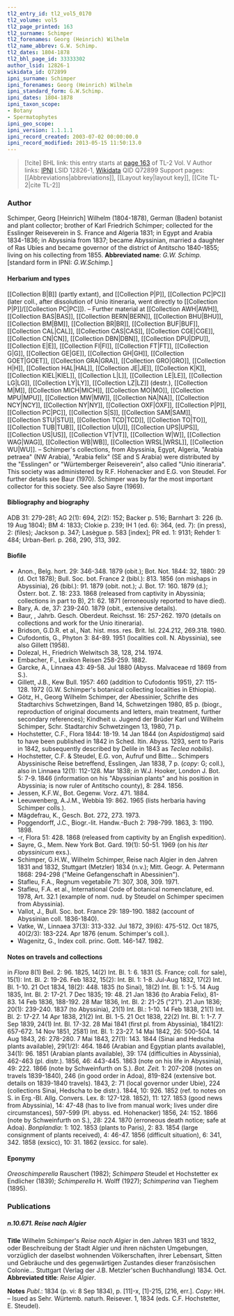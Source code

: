 ```yaml
---
tl2_entry_id: tl2_vol5_0170
tl2_volume: vol5
tl2_page_printed: 163
tl2_surname: Schimper
tl2_forenames: Georg (Heinrich) Wilhelm
tl2_name_abbrev: G.W. Schimp.
tl2_dates: 1804-1878
tl2_bhl_page_id: 33333302
author_lsid: 12826-1
wikidata_id: Q72899
ipni_surname: Schimper
ipni_forenames: Georg (Heinrich) Wilhelm
ipni_standard_form: G.W.Schimp.
ipni_dates: 1804-1878
ipni_taxon_scope: 
- Botany
- Spermatophytes
ipni_geo_scope: 
ipni_version: 1.1.1.1
ipni_record_created: 2003-07-02 00:00:00.0
ipni_record_modified: 2013-05-15 11:50:13.0
---
```


> [!cite] BHL link: this entry starts at [page 163](https://www.biodiversitylibrary.org/page/33333302) of TL-2 Vol. V
> Author links: [IPNI](https://www.ipni.org/a/12826-1) LSID 12826-1, [Wikidata](https://www.wikidata.org/wiki/Q72899) QID Q72899
> Support pages: [[Abbreviations|abbreviations]], [[Layout key|layout key]], [[Cite TL-2|cite TL-2]]

### Author

Schimper, Georg \[Heinrich\] Wilhelm (1804-1878), German (Baden) botanist and plant collector; brother of Karl Friedrich Schimper; collected for the Esslinger Reiseverein in S. France and Algeria 1831; in Egypt and Arabia 1834-1836; in Abyssinia from 1837; became Abyssinian, married a daughter of Ras Ubies and became governor of the district of Antitscho 1840-1855; living on his collecting from 1855. 
**Abbreviated name**: *G.W. Schimp.* \[standard form in IPNI: *G.W.Schimp.*\]

#### Herbarium and types

[[Collection B|B]] (partly extant), and [[Collection P|P]], [[Collection PC|PC]] (later coll., after dissolution of Unio itineraria, went directly to [[Collection P|P]]/[[Collection PC|PC]]). – Further material at [[Collection AWH|AWH]], [[Collection BAS|BAS]], [[Collection BERN|BERN]], [[Collection BHU|BHU]], [[Collection BM|BM]], [[Collection BR|BR]], [[Collection BUF|BUF]], [[Collection CAL|CAL]], [[Collection CAS|CAS]], [[Collection CGE|CGE]], [[Collection CN|CN]], [[Collection DBN|DBN]], [[Collection DPU|DPU]], [[Collection E|E]], [[Collection FI|FI]], [[Collection FT|FT]], [[Collection G|G]], [[Collection GE|GE]], [[Collection GH|GH]], [[Collection GOET|GOET]], [[Collection GRA|GRA]], [[Collection GRO|GRO]], [[Collection H|H]], [[Collection HAL|HAL]], [[Collection JE|JE]], [[Collection K|K]], [[Collection KIEL|KIEL]], [[Collection L|L]], [[Collection LE|LE]], [[Collection LG|LG]], [[Collection LY|LY]], [[Collection LZ|LZ]] (destr.), [[Collection M|M]], [[Collection MICH|MICH]], [[Collection MO|MO]], [[Collection MPU|MPU]], [[Collection MW|MW]], [[Collection NA|NA]], [[Collection NCY|NCY]], [[Collection NY|NY]], [[Collection OXF|OXF]], [[Collection P|P]], [[Collection PC|PC]], [[Collection S|S]], [[Collection SAM|SAM]], [[Collection STU|STU]], [[Collection TCD|TCD]], [[Collection TO|TO]], [[Collection TUB|TUB]], [[Collection U|U]], [[Collection UPS|UPS]], [[Collection US|US]], [[Collection VT|VT]], [[Collection W|W]], [[Collection WAG|WAG]], [[Collection WB|WB]], [[Collection WRSL|WRSL]], [[Collection WU|WU]]. – Schimper's collections, from Abyssinia, Egypt, Algeria, "Arabia petraea" (NW Arabia), "Arabia felix" (SE and S Arabia) were distributed by the "Esslingen" or "Würtemberger Reiseverein", also called "Unio itineraria". This society was administered by R.F. Hohenacker and E.G. von Steudel. For further details see Baur (1970). Schimper was by far the most important collector for this society. See also Sayre (1969).

#### Bibliography and biography

ADB 31: 279-281; AG 2(1): 694, 2(2): 152; Backer p. 516; Barnhart 3: 226 (b. 19 Aug 1804); BM 4: 1833; Clokie p. 239; IH 1 (ed. 6): 364, (ed. 7): (in press), 2: (files); Jackson p. 347; Lasègue p. 583 \[index\]; PR ed. 1: 9131; Rehder 1: 484; Urban-Berl. p. 268, 290, 313, 392.

#### Biofile

- Anon., Belg. hort. 29: 346-348. 1879 (obit.); Bot. Not. 1844: 32, 1880: 29 (d. Oct 1878); Bull. Soc. bot. France 2 (bibl.): 813. 1856 (on mishaps in Abyssinia), 26 (bibl.): 91. 1879 (obit. not.); J. Bot. 17: 160. 1879 (d.); Österr. bot. Z. 18: 233. 1868 (released from captivity in Abyssinia; collections in part to B), 21: 62. 1871 (erroneously reported to have died).
- Bary, A. de, 37: 239-240. 1879 (obit., extensive details).
- Baur, , Jahrb. Gesch. Oberdeut. Reichsst. 16: 257-262. 1970 (details on collections and work for the Unio itineraria).
- Bridson, G.D.R. et al., Nat. hist. mss. res. Brit. Isl. 224.212, 269.318. 1980.
- Cufodontis, G., Phyton 3: 84-89. 1951 (localities coll. N. Abyssinia), see also Gillett (1958).
- Dolezal, H., Friedrich Welwitsch 38, 128, 214. 1974.
- Embacher, F., Lexikon Reisen 258-259. 1882.
- Garcke, A., Linnaea 43: 49-58. Jul 1880 (Abyss. Malvaceae rd 1869 from S.).
- Gillett, J.B., Kew Bull. 1957: 460 (addition to Cufodontis 1951), 27: 115-128. 1972 (G.W. Schimper's botanical collecting localities in Ethiopia).
- Götz, H., Georg Wilhelm Schimper, der Abessinier, Schrifte des Stadtarchivs Schwetzingen, Band 14, Schwetzingen 1980, 85 p. (biogr., reproduction of original documents and letters, main treatment, further secondary references); Kindheit u. Jugend der Brüder Karl und Wilhelm Schimper, Schr. Stadtarchiv Schwetzingen 13, 1980, 71 p.
- Hochstetter, C.F., Flora 1844: 18-19. 14 Jan 1844 (on *Aspidostigma*) said to have been published in 1842 in Sched. Itin. Abyss. 1293, sent to Paris in 1842, subsequently described by Delile in 1843 as *Teclea nobilis*).
- Hochstetter, C.F. & Steudel, E.G. von, Aufruf und Bitte... Schimpers Abyssinische Reise betreffend, Esslingen, Jan 1838, 7 p. (*copy*: G; coll.), also in Linnaea 12(1): 112-128. Mar 1838; *in* W.J. Hooker, London J. Bot. 5: 7-9. 1846 (information on his "Abyssinian plants" and his position in Abyssinia; is now ruler of Antitscho county), 8: 284. 1856.
- Jessen, K.F.W., Bot. Gegenw. Vorz. 471. 1884.
- Leeuwenberg, A.J.M., Webbia 19: 862. 1965 (lists herbaria having Schimper colls.).
- Mägdefrau, K., Gesch. Bot. 272, 273. 1973.
- Poggendorff, J.C., Biogr.-lit. Handw.-Buch 2: 798-799. 1863, 3: 1190. 1898.
- -r, Flora 51: 428. 1868 (released from captivity by an English expedition).
- Sayre, G., Mem. New York Bot. Gard. 19(1): 50-51. 1969 (on his *Iter abyssinicum* exs.).
- Schimper, G.H.W., Wilhelm Schimper, Reise nach Algier in den Jahren 1831 and 1832, Stuttgart (Metzler) 1834 (n.v.); Mitt. Geogr. A. Petermann 1868: 294-298 ("Meine Gefangenschaft in Abessinien").
- Stafleu, F.A., Regnum vegetabile 71: 307, 308, 309. 1971.
- Stafleu, F.A. et al., International Code of botanical nomenclature, ed. 1978, Art. 32.1 (example of nom. nud. by Steudel on Schimper specimen from Abyssinia).
- Vallot, J., Bull. Soc. bot. France 29: 189-190. 1882 (account of Abyssinian coll. 1836-1840).
- Vatke, W., Linnaea 37(3): 313-332. Jul 1872, 39(6): 475-512. Oct 1875, 40(2/3): 183-224. Apr 1876 (enum. Schimper's coll.).
- Wagenitz, G., Index coll. princ. Gott. 146-147. 1982.

#### Notes on travels and collections

in *Flora* 8(1) Beil. 2: 96. 1825, 14(2) Int. Bl. 1: 6. 1831 (S. France; coll. for sale), 15(1): Int. Bl. 2: 19-26. Feb 1832, 15(2): Int. Bl. 1: 1-8. Jul-Aug 1832, 17(2) Int. Bl. 1-10. 21 Oct 1834, 18(2): 448. 1835 (to Sinai), 18(2) Int. Bl. 1: 1-5. 14 Aug 1835, Int. Bl. 2: 17-21. 7 Dec 1835; 19: 48. 21 Jan 1836 (to Arabia Felix), 81-83. 14 Feb 1836, 188-192. 28 Mar 1836, Int. Bl. 2: 21-25 ("21"). 21 Jun 1836; 20(1): 239-240. 1837 (to Abyssinia), 21(1) Int. Bl.: 1-10. 14 Feb 1838, 21(1) Int. Bl. 2: 17-27. 14 Apr 1838, 21(2) Int. Bl. 1-5. 21 Oct 1838, 22(2) Int. Bl. 1: 1-7. 7 Sep 1839, 24(1) Int. Bl. 17-32. 28 Mai 1841 (first pl. from Abyssinia), 1841(2): 657-672. 14 Nov 1851, 2581) Int. Bl. 1: 23-27. 14 Mai 1842, 26: 500-504. 14 Aug 1843, 26: 278-280. 7 Mai 1843, 27(1): 143. 1844 (Sinai and Hedscha plants available), 29(1/2): 464. 1846 (Arabian and Egyptian plants available), 34(1): 96. 1851 (Arabian plants available), 39: 174 (difficulties in Abyssinia), 462-463 (pl. distr.). 1856, 46: 443-445. 1863 (note on his life in Abyssinia), 49: 222. 1866 (note by Schweinfurth on S.).
*Bot. Zeit.* 1: 207-208 (notes on travels 1839-1840), 246 (in good order in Adoa), 819-824 (extensive bot. details on 1839-1840 travels). 1843, 2: 71 (local governor under Ubie), 224 (collections Sinai, Hedscha to be distr.). 1844, 10: 926. 1852 (ref. to notes on S. in Erg.-Bl. Allg. Convers. Lex. 8: 127-128. 1852), 11: 127. 1853 (good news from Abyssinia), 14: 47-48 (has to live from manual work; lives under dire circumstances), 597-599 (Pl. abyss. ed. Hohenacker) 1856, 24: 152. 1866 (note by Schweinfurth on S.), 28: 224. 1870 (erroneous death notice; safe at Adoa).
*Bonplandia*: 1: 102. 1853 (plants to Paris), 2: 83. 1854 (large consignment of plants received), 4: 46-47. 1856 (difficult situation), 6: 341, 342. 1858 (exsicc), 10: 31. 1862 (exsicc. for sale).

#### Eponymy

*Oreoschimperella* Rauschert (1982); *Schimpera* Steudel et Hochstetter ex Endlicher (1839); *Schimperella* H. Wolff (1927); *Schimperina* van Tieghem (1895).

### Publications

##### n.10.671. Reise nach Algier

**Title**
Wilhelm Schimper's *Reise nach Algier* in den Jahren 1831 und 1832, oder Beschreibung der Stadt Algier und ihren nächsten Umgebungen, vorzüglich der daselbst wohnenden Völkerschaften, ihrer Lebensart, Sitten und Gebräuche und des gegenwärtigen Zustandes dieser französischen Colonie... Stuttgart (Verlag der J.B. Metzler'schen Buchhandlung) 1834. Oct.
**Abbreviated title**: *Reise Algier*.

**Notes**
*Publ*.: 1834 (p. vi: 8 Sep 1834), p. \[11\]-x, \[1\]-215, \[216, err.\]. *Copy*: HH. – Isued as Sehr. Würtemb. naturh. Reisever. 1, 1834 (eds. C.F. Hochstetter, E. Steudel).

